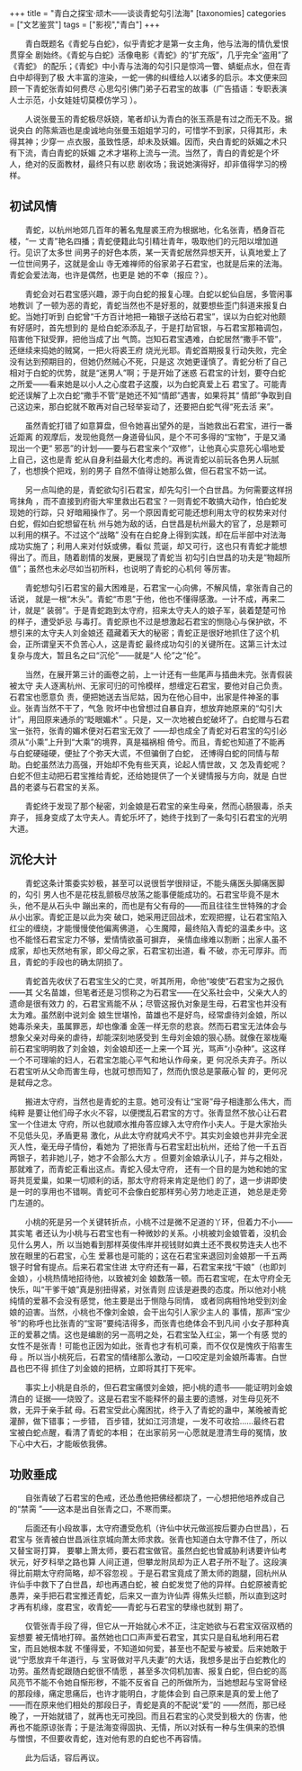 +++
title = "青白之探宝·顽木——谈谈青蛇勾引法海"
[taxonomies]
categories = ["文艺鉴赏"]
tags = ["影视","青白"]
+++
<!-- # 青白之探宝·顽木——谈谈青蛇勾引法海 -->
<!--LINK: 2009-03-28 22:18:39 http://lymslive.blog.163.com/blog/static/8429175200922810183982/ -->

<!-- 青白之探宝·顽木——谈谈青蛇勾引法海 -->
<!-- 七阶子　2009-03-28 -->

　　青白既题名《青蛇与白蛇》，似乎青蛇才是第一女主角，他与法海的情仇爱恨贯穿全
剧始终。《青蛇与白蛇》活像电影《青蛇》的“扩充版”，几乎完全“盗用”了《青蛇》
的配乐；《青蛇》中小青与法海的勾引只是惊鸿一瞥、蜻蜓点水，但在青白中却得到了极
大丰富的渲染，一蛇一佛的纠缠给人以诸多的启示。本文便来回顾一下青蛇张青如何费尽
心思勾引佛门弟子石君宝的故事（广告插语：专职表演人士示范，小女娃娃切莫模仿学习
）。

　　人说张曼玉的青蛇极尽妖娆，笔者却认为青白的张玉燕是有过之而无不及。据说央白
的陈紫涵也是虔诚地向张曼玉姐姐学习的，可惜学不到家，只得其形，未得其神；少穿一
点衣服，虽致性感，却未及妖媚。因而，央白青蛇的妖媚之术只有下流，青白青蛇的妖媚
之术才堪称上流与一流。当然了，青白的青蛇是个坏人，绝对的反面教材，最终只有以悲
剧收场；我说她演得好，却非值得学习的榜样。
<!-- more -->

## 初试风情

　　青蛇，以杭州地郊几百年的著名鬼屋裘王府为根据地，化名张青，栖身百花楼，“一
丈青”艳名四播；青蛇便籍此勾引精壮青年，吸取他们的元阳以增加道行。见识了太多世
间男子的好色本质，某一天青蛇居然异想天开，认真地爱上了一位世间男子，这就是金山
寺无难禅师的俗家弟子石君宝，也就是后来的法海。青蛇会爱法海，也许是偶然，也更是
她的不幸（报应？）。

　　青蛇会对石君宝感兴趣，源于向白蛇的报复心理。白蛇以蛇仙自居，多管闲事地教训
了一顿为恶的青蛇，青蛇当然也不是好惹的，就要想些歪门斜道来报复白蛇。当她打听到
白蛇曾“千方百计地把一箱银子送给石君宝”，误以为白蛇对他颇有好感时，首先想到的
是给白蛇添添乱子，于是打劫官银，与石君宝那箱调包，陷害他下狱受罪，把他当成了出
气筒。岂知石君宝遇难，白蛇居然“撒手不管”，还继续来捣她的贼窝，一把火将裘王府
烧光光耶。青蛇首期报复行动失败，完全没有达到预期目的，但她仍然贼心不死，只是这
次她更谨慎了。青蛇分析了自己相对于白蛇的优势，就是“迷男人”啊；于是开始了迷惑
石君宝的计划，要夺白蛇之所爱——看来她是以小人之心度君子这腹，以为白蛇真爱上石
君宝了。可能青蛇还误解了上次白蛇“撒手不管”是她还不知“情郎”遇害，如果将其“
情郎”争取到自己这边来，那白蛇就不敢再对自己轻举妄动了，还要把白蛇气得“死去活
来”。

　　虽然青蛇打错了如意算盘，但令她喜出望外的是，当她救出石君宝，进行一番近距离
的观摩后，发现他竟然一身道骨仙风，是个不可多得的“宝物”，于是又涌现出一个更“
邪恶”的计划——要与石君宝来个“双修”，让他真心实意死心塌地爱上自己，这也是青
蛇从自身利益最大化考虑的。再说青蛇以前玩各色男人玩腻了，也想换个把戏，别的男子
自然不值得让她那么做，但石君宝不妨一试。

　　另一点叫绝的是，青蛇欲勾引石君宝，却先勾引一个白世昌。为何需要这样拐弯抹角
，而不直接到府衙大牢里救出石君宝？一则青蛇不敢搞大动作，怕白蛇发现她的行踪，只
好暗厢操作了。另一个原因青蛇可能还想利用太守的权势来对付白蛇，假如白蛇想留在杭
州与她为敌的话，白世昌是杭州最大的官了，总是颗可以利用的棋子。不过这个“战略”
没有在白蛇身上得到实践，却在后半部中对法海成功实施了；利用人来对付妖或佛，看似
荒诞，却又可行，这也只有青蛇才能想得出了。而且，随着剧情的发展，更展现了青蛇当
初勾引白世昌的功夫是“物超所值”；虽然也未必尽如当初所料，也说明了青蛇的心机何
等厉害。

　　青蛇想勾引石君宝的最大困难是，石君宝一心向佛，不解风情，拿张青自己的话说，
就是一根“木头”。青蛇“市恩”于他，他也不懂得感激。一计不成，再来二计，就是“
装弱”。于是青蛇跑到太守府，招来太守夫人的娘子军，装着楚楚可怜的样子，遭受妒忌
与毒打。青蛇原也不过是想激起石君宝的恻隐心与保护欲，不想引来的太守夫人刘金娘还
蕴藏着天大的秘密；青蛇正是很好地抓住了这个机会，正所谓皇天不负苦心人，这是青蛇
最终成功勾引的关键所在。这第三计太过复杂与庞大，暂且名之曰“沉伦”——就是“人
伦”之“伦”。

　　当然，在展开第三计的画卷之前，上一计还有一些尾声与插曲未完。张青假装被太守
夫人逐离杭州、无家可归的可怜模样，想缠定石君宝，要他对自己负责。石君宝也愿意负
责，便把她送去当尼姑，因为在他心目中，出家是件神圣的事业。张青当然不干了，气急
败坏中也曾想过自暴自弃，想放弃她原来的“勾引大计”，用回原来通杀的“眨眼媚术”
。只是，又一次地被白蛇破坏了。白蛇赠与石君宝一张符，张青的媚术便对石君宝无效了
——却也成全了青蛇对石君宝的勾引必须从“小乘”上升到“大乘”的境界，真是福祸相
倚兮。而且，青蛇也知道了不能再与白蛇硬碰硬，便扯了个弥天大谎，不但骗倒了白蛇，
还博得白蛇的同情与帮助。白蛇虽然法力高强，开始却不免有些天真，论起人情世故，又
怎及青蛇呢？白蛇不但主动把石君宝推给青蛇，还给她提供了一个关键情报与方向，就是
白世昌的老婆与石君宝的关系。

　　青蛇终于发现了那个秘密，刘金娘是石君宝的亲生母亲，然而心肠狠毒，杀夫弃子，
摇身变成了太守夫人。青蛇乐坏了，她终于找到了一条勾引石君宝的光明大道。

## 沉伦大计

　　青蛇这条计策委实妙极，甚至可以说很哲学很辩证，不能头痛医头脚痛医脚的，勾引
男人也不是花枝乱颤极尽放荡之能事便能成功的。石君宝毕竟不是木头，他不是从石头中
蹦出来的，而也是有父有母的——而且往往生世特殊的才会从小出家。青蛇正是以此为突
破口，她采用迂回战术，宏观把握，让石君宝陷入红尘的缠绕，才能慢慢使他偏离佛道，
心生魔障，最终陷入青蛇的温柔乡中。这也不能怪石君宝定力不够，爱情情欲虽可摒弃，
亲情血缘难以割断；出家人虽不成家，却也天然地有家，即父母之家，石君宝初出道，看
不破，亦无可厚非。而且，青蛇的手段也的确太阴损了。

　　青蛇首先收伏了石君宝生父的亡灵，听其所用，命他“唆使”石君宝为之报仇——其
父名苗雄，但笔者还是习惯称之为石君宝——在父系社会中，父亲大人的遗命是很有效力
的，石君宝焉能不从；尽管这报仇对象是生母，石君宝也并没有太为难。虽然剧中说刘金
娘生世堪怜，苗雄也不是好鸟，经常虐待刘金娘，所以她毒杀亲夫，虽属罪恶，却也像潘
金莲一样无奈的悲哀。然而石君宝无法体会与想象父亲对母亲的虐待，却能深刻地感受到
生母刘金娘的狠心肠。就像在翠栊庵前石君宝明明救了刘金娘，刘金娘却还一上来一个耳
光，骂声“小杂种”。这这样一个不可理喻的妇人，石君宝怎能心平气和地认作母亲，更
何况杀夫弃子。所以石君宝听从父命而害生母，也就可想而知了，然而仇恨总是蒙蔽心智
的，更何况是弑母之念。

　　搬进太守府，当然也是青蛇的主意。她可没有让“宝哥”母子相逢那么伟大，而纯粹
是要让他们母子水火不容，以便搅乱石君宝的方寸。张青显然不放心让石君宝一个住进太
守府，所以也就顺水推舟答应嫁入太守府作小夫人。于是大家抬头不见低头见，矛盾更易
激化，从此太守府就鸡犬不宁。其实刘金娘也并非完全泯灭人性，毫无母子情份，看她为
了把张青与石君宝赶出杭州，还给了他一千五百两银子，若非她儿子，她才不会那么大方
。但要刘金娘承认儿子，并与之相处，那就难了，而青蛇正看出这点。青蛇入侵太守府，
还有一个目的是为她和她的宝哥共觅爱巢，如果一切顺利的话，那太守府将来肯定是他们
的了，退一步讲即使是一时的享用也不错啊。青蛇可不会像白蛇那样劳心劳力地走正道，
她总是走旁门左道的。

　　小桃的死是另一个关键转折点，小桃不过是微不足道的丫环，但着力不小——其实笔
者还认为小桃与石君宝也有一种微妙的关系。小桃被刘金娘管着，没机会见什么男人，所
以当她看到那样英俊伟岸并视钱财如粪土还不畏权势连夫人也不放在眼里的石君宝，心生
爱慕也是可能的；这在石君宝来退回刘金娘那一千五两银子时曾有提点。后来石君宝住进
太守府还有一幕，石君宝来找“干娘”（也即刘金娘），小桃热情地招待他，以致被刘金
娘数落一顿。而石君宝呢，在太守府全无快乐，叫“干爹干娘”真是别扭得紧，对张青则
应该是避畏的态度。所以他对小桃纯情的爱慕不会没有感觉，他主要是出于恻隐与同情，
或者同病相怜地受到刘金娘的迫害。当然，小桃也不像刘金娘，会干出勾引人家少主人的
事情，那声“宝少爷”的称呼也比张青的“宝哥”要纯洁得多，而张青也绝体会不到凡间
小女子那种真正的爱慕之情。这也是编剧的另一高明之处，石君宝坠入红尘，第一个有感
觉的女性不是张青！可能也正因为如此，张青也才有机可乘，而不仅仅是愧疚于陷害生母
。所以当小桃死后，石君宝的情绪那么激动，一口咬定是刘金娘所毒害。白世昌也巴不得
抓住了刘金娘的把柄，立即将其打下死牢。

　　事实上小桃是自杀的，但石君宝痛恨刘金娘，把小桃的遗书——能证明刘金娘清白的
证据——烧毁了。这是石君宝不能释怀的最主要的遗憾，对生母见死不救，无异于亲手弑
母。石君宝受此心魔困扰，终于入了青蛇的蛊中，某晚被青蛇灌醉，做下错事；一步错，
百步错，犹如江河溃堤，一发不可收拾……最终石君宝被白蛇点醒，看清了青蛇的本相；
在出家前另一心愿就是澄清生母的冤情，放下心中大石，才能皈依我佛。

## 功败垂成

　　自张青破了石君宝的色戒，还怂恿他把佛经都烧了，一心想把他培养成自己的“禁脔
”——这本是出自张青之口，不寒而栗。

　　后面还有小段故事，太守府遭受危机（许仙中状元做巡按后要办白世昌），石君宝与
张青被白世昌派往京城向萧太师求救。张青也知道白太守靠不住了，所以又替宝哥打算，
要攀上萧太师，要石君宝做官。虽然白蛇也曾威胁利诱要许仙考状元，好歹科举之路也算
人间正道，但攀龙附凤却为正人君子所不耻了。这段演得比前期太守府简略，却不容忽视
。于是石君宝竟成了萧太师的跑腿，回杭州从许仙手中救下了白世昌，却也再遇白蛇，被
白蛇发觉了他的异样。白蛇原被青蛇愚弄，亲手把石君宝推还青蛇，后来又一直为许仙弄
得焦头烂额，所以直到这时才再有机缘，度君宝，收青蛇——青蛇与石君宝的孽缘也就到
期了。

　　仅管张青手段了得，但它从一开始就心术不正，注定她欲与石君宝双宿双栖的妄想要
被无情地打碎。虽然她也口口声声爱石君宝，其实只是自私地利用石君宝，而且她根本就
不懂得爱，不知道如何爱，甚至也不配爱与被爱。后来她敢于说“宁愿放弃千年道行，与
宝哥做对平凡夫妻”的大话，我想多是出于白蛇教化的功劳。虽然青蛇跟随白蛇很不情愿
，甚至多次伺机加害、报复白蛇，但白蛇的高风亮节不能不令她自惭形秽，不能不反省自
己的所做所为，当她想起与宝哥曾经的那段缘，痛定思痛后，也许才能明白，才能体会到
自己原来是真的爱上他了——而在原来他们相处的那段日子，青蛇是真的不配说“爱”的
——然而，那已经晚了，一开始就错了，就再也无可挽回。而且石君宝的心灵受到极大的
伤害，他再也不能原谅张青；于是法海变得固执、无情，所以对妖有一种与生俱来的恐惧
与憎恨，不但要收青蛇，连对他有恩的白蛇也不再容情。

　　此为后话，容后再议。

